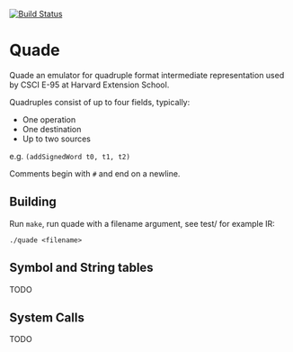 [![Build Status](https://travis-ci.org/stbenjam/quade.svg?branch=master)](https://travis-ci.org/stbenjam/quade)

# Quade

Quade an emulator for quadruple format intermediate representation used
by CSCI E-95 at Harvard Extension School.

Quadruples consist of up to four fields, typically:

  * One operation
  * One destination
  * Up to two sources

   e.g. `(addSignedWord t0, t1, t2)`

Comments begin with `#` and end on a newline.

## Building

Run `make`, run quade with a filename argument, see test/ for example IR:

```
./quade <filename>
```

## Symbol and String tables

TODO

## System Calls

TODO
